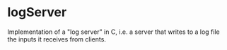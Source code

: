 # logServer
Implementation of a "log server" in C,  i.e. a server that writes to a log file the inputs it receives from clients.
